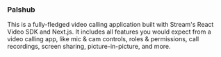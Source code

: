 ### Palshub

This is a fully-fledged video calling application built with Stream's React Video SDK and Next.js. It includes all features you would expect from a video calling app, like mic & cam controls, roles & permissions, call recordings, screen sharing, picture-in-picture, and more.

